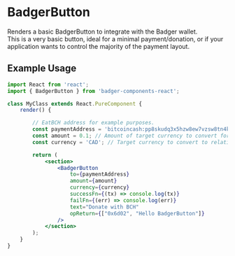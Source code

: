 # BadgerButton

Renders a basic BadgerButton to integrate with the Badger wallet.  
This is a very basic button, ideal for a minimal payment/donation, or if your application wants to control the majority of the payment layout.

## Example Usage

```jsx
import React from 'react';
import { BadgerButton } from 'badger-components-react';

class MyClass extends React.PureComponent {
	render() {

		// EatBCH address for example purposes.
		const paymentAddress = 'bitcoincash:pp8skudq3x5hzw8ew7vzsw8tn4k8wxsqsv0lt0mf3g'
		const amount = 0.1; // Amount of target currency to convert for payment
		const currency = 'CAD'; // Target currency to convert to relative BCH amount

		return (
			<section>
				<BadgerButton
					to={paymentAddress}
					amount={amount}
					currency={currency}
					successFn={(tx) => console.log(tx)}
					failFn={(err) => console.log(err)}
					text="Donate with BCH"
					opReturn={["0x6d02", "Hello BadgerButton"]}
				/>
			</section>
		);
	}
}
```
